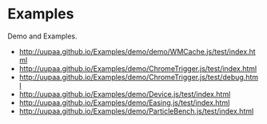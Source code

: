 Examples
========

Demo and Examples.

- http://uupaa.github.io/Examples/demo/demo/WMCache.js/test/index.html
- http://uupaa.github.io/Examples/demo/ChromeTrigger.js/test/index.html
- http://uupaa.github.io/Examples/demo/ChromeTrigger.js/test/debug.html
- http://uupaa.github.io/Examples/demo/Device.js/test/index.html
- http://uupaa.github.io/Examples/demo/Easing.js/test/index.html
- http://uupaa.github.io/Examples/demo/ParticleBench.js/test/index.html

